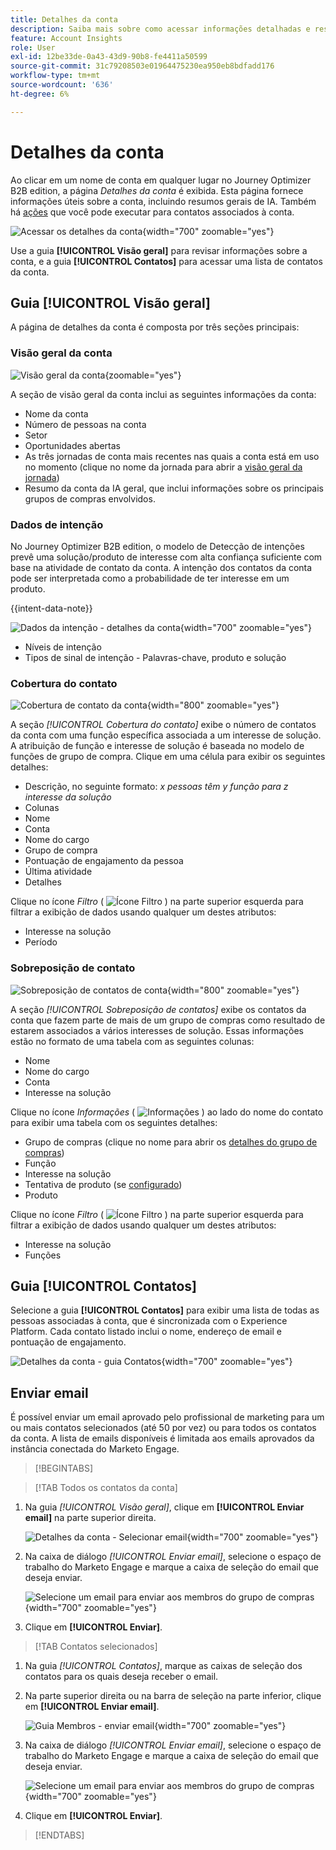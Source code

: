 ```yaml
---
title: Detalhes da conta
description: Saiba mais sobre como acessar informações detalhadas e resumos de IA gerativos para contas no Journey Optimizer B2B edition.
feature: Account Insights
role: User
exl-id: 12be33de-0a43-43d9-90b8-fe4411a50599
source-git-commit: 31c79208503e01964475230ea950eb8bdfadd176
workflow-type: tm+mt
source-wordcount: '636'
ht-degree: 6%

---
```


# Detalhes da conta

Ao clicar em um nome de conta em qualquer lugar no Journey Optimizer B2B edition, a página _Detalhes da conta_ é exibida. Esta página fornece informações úteis sobre a conta, incluindo resumos gerais de IA. Também há [ações](#account-actions) que você pode executar para contatos associados à conta.

![Acessar os detalhes da conta](./assets/account-details.png){width="700" zoomable="yes"}

Use a guia **[!UICONTROL Visão geral]** para revisar informações sobre a conta, e a guia **[!UICONTROL Contatos]** para acessar uma lista de contatos da conta.

## Guia [!UICONTROL Visão geral]

A página de detalhes da conta é composta por três seções principais:

### Visão geral da conta

![Visão geral da conta](./assets/details-page-account-overview.png){zoomable="yes"}

A seção de visão geral da conta inclui as seguintes informações da conta:

* Nome da conta
* Número de pessoas na conta
* Setor
* Oportunidades abertas
* As três jornadas de conta mais recentes nas quais a conta está em uso no momento (clique no nome da jornada para abrir a [visão geral da jornada](../journeys/journey-overview.md))
* Resumo da conta da IA geral, que inclui informações sobre os principais grupos de compras envolvidos.

### Dados de intenção

No Journey Optimizer B2B edition, o modelo de Detecção de intenções prevê uma solução/produto de interesse com alta confiança suficiente com base na atividade de contato da conta. A intenção dos contatos da conta pode ser interpretada como a probabilidade de ter interesse em um produto.

{{intent-data-note}}

![Dados da intenção - detalhes da conta](./assets/intent-data-panel.png){width="700" zoomable="yes"}

* Níveis de intenção
* Tipos de sinal de intenção - Palavras-chave, produto e solução


### Cobertura do contato

![Cobertura de contato da conta](./assets/details-page-contact-coverage.png){width="800" zoomable="yes"}

A seção _[!UICONTROL Cobertura do contato]_ exibe o número de contatos da conta com uma função específica associada a um interesse de solução. A atribuição de função e interesse de solução é baseada no modelo de funções de grupo de compra. Clique em uma célula para exibir os seguintes detalhes:

* Descrição, no seguinte formato: _x pessoas têm y função para z interesse da solução_
* Colunas
* Nome
* Conta
* Nome do cargo
* Grupo de compra
* Pontuação de engajamento da pessoa
* Última atividade
* Detalhes

Clique no ícone _Filtro_ ( ![Ícone Filtro](../assets/do-not-localize/icon-filter.svg) ) na parte superior esquerda para filtrar a exibição de dados usando qualquer um destes atributos:

* Interesse na solução
* Período

### Sobreposição de contato

![Sobreposição de contatos de conta](./assets/details-page-contact-overlap.png){width="800" zoomable="yes"}

A seção _[!UICONTROL Sobreposição de contatos]_ exibe os contatos da conta que fazem parte de mais de um grupo de compras como resultado de estarem associados a vários interesses de solução. Essas informações estão no formato de uma tabela com as seguintes colunas:

* Nome
* Nome do cargo
* Conta
* Interesse na solução

Clique no ícone _Informações_ ( ![Informações](../assets/do-not-localize/icon-info.svg) ) ao lado do nome do contato para exibir uma tabela com os seguintes detalhes:

* Grupo de compras (clique no nome para abrir os [detalhes do grupo de compras](../buying-groups/buying-group-details.md))
* Função
* Interesse na solução
* Tentativa de produto (se [configurado](../admin/intent-data.md))
* Produto

Clique no ícone _Filtro_ ( ![Ícone Filtro](../assets/do-not-localize/icon-filter.svg) ) na parte superior esquerda para filtrar a exibição de dados usando qualquer um destes atributos:

* Interesse na solução
* Funções

## Guia [!UICONTROL Contatos]

Selecione a guia **[!UICONTROL Contatos]** para exibir uma lista de todas as pessoas associadas à conta, que é sincronizada com o Experience Platform. Cada contato listado inclui o nome, endereço de email e pontuação de engajamento.

![Detalhes da conta - guia Contatos](./assets/account-details-contacts-tab.png){width="700" zoomable="yes"}

## Enviar email

É possível enviar um email aprovado pelo profissional de marketing para um ou mais contatos selecionados (até 50 por vez) ou para todos os contatos da conta. A lista de emails disponíveis é limitada aos emails aprovados da instância conectada do Marketo Engage.

>[!BEGINTABS]

>[!TAB Todos os contatos da conta]

1. Na guia _[!UICONTROL Visão geral]_, clique em **[!UICONTROL Enviar email]** na parte superior direita.

   ![Detalhes da conta - Selecionar email](../accounts/assets/account-details-send-email.png){width="700" zoomable="yes"}

1. Na caixa de diálogo _[!UICONTROL Enviar email]_, selecione o espaço de trabalho do Marketo Engage e marque a caixa de seleção do email que deseja enviar.

   ![Selecione um email para enviar aos membros do grupo de compras](../accounts/assets/account-details-send-email-dialog.png){width="700" zoomable="yes"}

1. Clique em **[!UICONTROL Enviar]**.

>[!TAB Contatos selecionados]

1. Na guia _[!UICONTROL Contatos]_, marque as caixas de seleção dos contatos para os quais deseja receber o email.

1. Na parte superior direita ou na barra de seleção na parte inferior, clique em **[!UICONTROL Enviar email]**.

   ![Guia Membros - enviar email](../accounts/assets/account-details-send-email-selections.png){width="700" zoomable="yes"}

1. Na caixa de diálogo _[!UICONTROL Enviar email]_, selecione o espaço de trabalho do Marketo Engage e marque a caixa de seleção do email que deseja enviar.

   ![Selecione um email para enviar aos membros do grupo de compras](../accounts/assets/account-details-send-email-dialog.png){width="700" zoomable="yes"}

1. Clique em **[!UICONTROL Enviar]**.

>[!ENDTABS]
